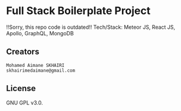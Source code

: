 # Full Stack Boilerplate Project

!!Sorry, this repo code is outdated!! Tech/Stack: Meteor JS, React JS, Apollo, GraphQL, MongoDB

## Creators

    Mohamed Aimane SKHAIRI
    skhairimedaimane@gmail.com

## License

GNU GPL v3.0.
